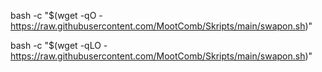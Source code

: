 bash -c "$(wget -qO - https://raw.githubusercontent.com/MootComb/Skripts/main/swapon.sh)"

bash -c "$(wget -qLO - https://raw.githubusercontent.com/MootComb/Skripts/main/swapon.sh)"
